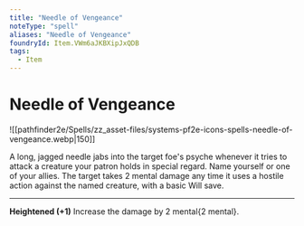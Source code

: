 ```yaml
---
title: "Needle of Vengeance"
noteType: "spell"
aliases: "Needle of Vengeance"
foundryId: Item.VWm6aJKBXipJxQDB
tags:
  - Item
---
```


# Needle of Vengeance
![[pathfinder2e/Spells/zz_asset-files/systems-pf2e-icons-spells-needle-of-vengeance.webp|150]]

A long, jagged needle jabs into the target foe's psyche whenever it tries to attack a creature your patron holds in special regard. Name yourself or one of your allies. The target takes 2 mental damage any time it uses a hostile action against the named creature, with a basic Will save.

* * *

**Heightened (+1)** Increase the damage by 2 mental{2 mental}.
